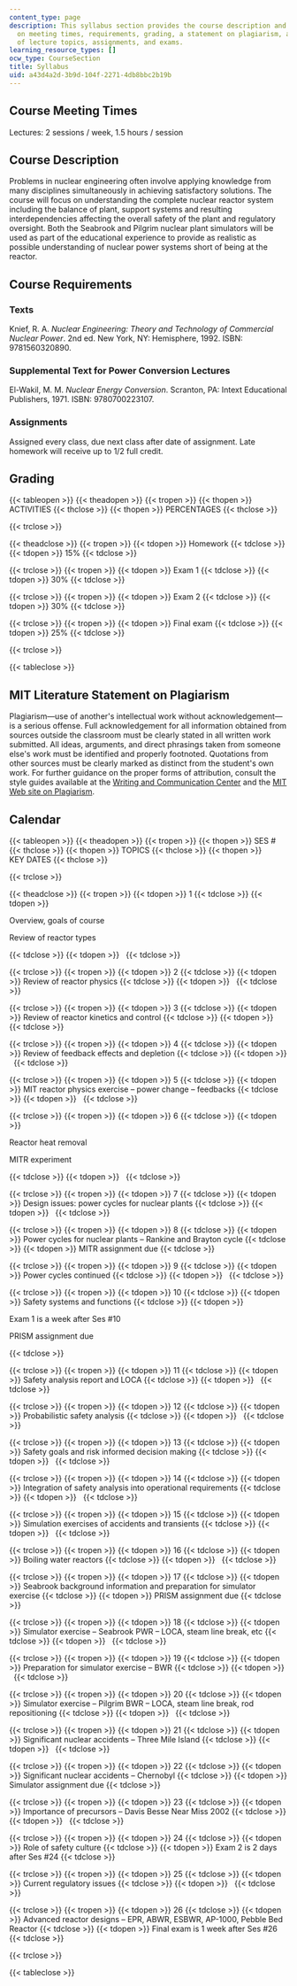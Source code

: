 ```yaml
---
content_type: page
description: This syllabus section provides the course description and information
  on meeting times, requirements, grading, a statement on plagiarism, and the schedule
  of lecture topics, assignments, and exams.
learning_resource_types: []
ocw_type: CourseSection
title: Syllabus
uid: a43d4a2d-3b9d-104f-2271-4db8bbc2b19b
---
```


Course Meeting Times
--------------------

Lectures: 2 sessions / week, 1.5 hours / session

Course Description
------------------

Problems in nuclear engineering often involve applying knowledge from many disciplines simultaneously in achieving satisfactory solutions. The course will focus on understanding the complete nuclear reactor system including the balance of plant, support systems and resulting interdependencies affecting the overall safety of the plant and regulatory oversight. Both the Seabrook and Pilgrim nuclear plant simulators will be used as part of the educational experience to provide as realistic as possible understanding of nuclear power systems short of being at the reactor.

Course Requirements
-------------------

### Texts

Knief, R. A. _Nuclear Engineering: Theory and Technology of Commercial Nuclear Power_. 2nd ed. New York, NY: Hemisphere, 1992. ISBN: 9781560320890.

### Supplemental Text for Power Conversion Lectures

El-Wakil, M. M. _Nuclear Energy Conversion_. Scranton, PA: Intext Educational Publishers, 1971. ISBN: 9780700223107.

### Assignments

Assigned every class, due next class after date of assignment. Late homework will receive up to 1/2 full credit.

Grading
-------

{{< tableopen >}}
{{< theadopen >}}
{{< tropen >}}
{{< thopen >}}
ACTIVITIES
{{< thclose >}}
{{< thopen >}}
PERCENTAGES
{{< thclose >}}

{{< trclose >}}

{{< theadclose >}}
{{< tropen >}}
{{< tdopen >}}
Homework
{{< tdclose >}}
{{< tdopen >}}
15%
{{< tdclose >}}

{{< trclose >}}
{{< tropen >}}
{{< tdopen >}}
Exam 1
{{< tdclose >}}
{{< tdopen >}}
30%
{{< tdclose >}}

{{< trclose >}}
{{< tropen >}}
{{< tdopen >}}
Exam 2
{{< tdclose >}}
{{< tdopen >}}
30%
{{< tdclose >}}

{{< trclose >}}
{{< tropen >}}
{{< tdopen >}}
Final exam
{{< tdclose >}}
{{< tdopen >}}
25%
{{< tdclose >}}

{{< trclose >}}

{{< tableclose >}}

MIT Literature Statement on Plagiarism
--------------------------------------

Plagiarism—use of another's intellectual work without acknowledgement—is a serious offense. Full acknowledgement for all information obtained from sources outside the classroom must be clearly stated in all written work submitted. All ideas, arguments, and direct phrasings taken from someone else's work must be identified and properly footnoted. Quotations from other sources must be clearly marked as distinct from the student's own work. For further guidance on the proper forms of attribution, consult the style guides available at the [Writing and Communication Center](http://cmsw.mit.edu/writing-and-communication-center/) and the [MIT Web site on Plagiarism](http://cmsw.mit.edu/writing-and-communication-center/avoiding-plagiarism/).

Calendar
--------

{{< tableopen >}}
{{< theadopen >}}
{{< tropen >}}
{{< thopen >}}
SES #
{{< thclose >}}
{{< thopen >}}
TOPICS
{{< thclose >}}
{{< thopen >}}
KEY DATES
{{< thclose >}}

{{< trclose >}}

{{< theadclose >}}
{{< tropen >}}
{{< tdopen >}}
1
{{< tdclose >}}
{{< tdopen >}}


Overview, goals of course

Review of reactor types


{{< tdclose >}}
{{< tdopen >}}
 
{{< tdclose >}}

{{< trclose >}}
{{< tropen >}}
{{< tdopen >}}
2
{{< tdclose >}}
{{< tdopen >}}
Review of reactor physics
{{< tdclose >}}
{{< tdopen >}}
 
{{< tdclose >}}

{{< trclose >}}
{{< tropen >}}
{{< tdopen >}}
3
{{< tdclose >}}
{{< tdopen >}}
Review of reactor kinetics and control
{{< tdclose >}}
{{< tdopen >}}
 
{{< tdclose >}}

{{< trclose >}}
{{< tropen >}}
{{< tdopen >}}
4
{{< tdclose >}}
{{< tdopen >}}
Review of feedback effects and depletion
{{< tdclose >}}
{{< tdopen >}}
 
{{< tdclose >}}

{{< trclose >}}
{{< tropen >}}
{{< tdopen >}}
5
{{< tdclose >}}
{{< tdopen >}}
MIT reactor physics exercise – power change – feedbacks
{{< tdclose >}}
{{< tdopen >}}
 
{{< tdclose >}}

{{< trclose >}}
{{< tropen >}}
{{< tdopen >}}
6
{{< tdclose >}}
{{< tdopen >}}


Reactor heat removal

MITR experiment


{{< tdclose >}}
{{< tdopen >}}
 
{{< tdclose >}}

{{< trclose >}}
{{< tropen >}}
{{< tdopen >}}
7
{{< tdclose >}}
{{< tdopen >}}
Design issues: power cycles for nuclear plants
{{< tdclose >}}
{{< tdopen >}}
 
{{< tdclose >}}

{{< trclose >}}
{{< tropen >}}
{{< tdopen >}}
8
{{< tdclose >}}
{{< tdopen >}}
Power cycles for nuclear plants – Rankine and Brayton cycle
{{< tdclose >}}
{{< tdopen >}}
MITR assignment due
{{< tdclose >}}

{{< trclose >}}
{{< tropen >}}
{{< tdopen >}}
9
{{< tdclose >}}
{{< tdopen >}}
Power cycles continued
{{< tdclose >}}
{{< tdopen >}}
 
{{< tdclose >}}

{{< trclose >}}
{{< tropen >}}
{{< tdopen >}}
10
{{< tdclose >}}
{{< tdopen >}}
Safety systems and functions
{{< tdclose >}}
{{< tdopen >}}


Exam 1 is a week after Ses #10

PRISM assignment due


{{< tdclose >}}

{{< trclose >}}
{{< tropen >}}
{{< tdopen >}}
11
{{< tdclose >}}
{{< tdopen >}}
Safety analysis report and LOCA
{{< tdclose >}}
{{< tdopen >}}
 
{{< tdclose >}}

{{< trclose >}}
{{< tropen >}}
{{< tdopen >}}
12
{{< tdclose >}}
{{< tdopen >}}
Probabilistic safety analysis
{{< tdclose >}}
{{< tdopen >}}
 
{{< tdclose >}}

{{< trclose >}}
{{< tropen >}}
{{< tdopen >}}
13
{{< tdclose >}}
{{< tdopen >}}
Safety goals and risk informed decision making
{{< tdclose >}}
{{< tdopen >}}
 
{{< tdclose >}}

{{< trclose >}}
{{< tropen >}}
{{< tdopen >}}
14
{{< tdclose >}}
{{< tdopen >}}
Integration of safety analysis into operational requirements
{{< tdclose >}}
{{< tdopen >}}
 
{{< tdclose >}}

{{< trclose >}}
{{< tropen >}}
{{< tdopen >}}
15
{{< tdclose >}}
{{< tdopen >}}
Simulation exercises of accidents and transients
{{< tdclose >}}
{{< tdopen >}}
 
{{< tdclose >}}

{{< trclose >}}
{{< tropen >}}
{{< tdopen >}}
16
{{< tdclose >}}
{{< tdopen >}}
Boiling water reactors
{{< tdclose >}}
{{< tdopen >}}
 
{{< tdclose >}}

{{< trclose >}}
{{< tropen >}}
{{< tdopen >}}
17
{{< tdclose >}}
{{< tdopen >}}
Seabrook background information and preparation for simulator exercise
{{< tdclose >}}
{{< tdopen >}}
PRISM assignment due
{{< tdclose >}}

{{< trclose >}}
{{< tropen >}}
{{< tdopen >}}
18
{{< tdclose >}}
{{< tdopen >}}
Simulator exercise – Seabrook PWR – LOCA, steam line break, etc
{{< tdclose >}}
{{< tdopen >}}
 
{{< tdclose >}}

{{< trclose >}}
{{< tropen >}}
{{< tdopen >}}
19
{{< tdclose >}}
{{< tdopen >}}
Preparation for simulator exercise – BWR
{{< tdclose >}}
{{< tdopen >}}
 
{{< tdclose >}}

{{< trclose >}}
{{< tropen >}}
{{< tdopen >}}
20
{{< tdclose >}}
{{< tdopen >}}
Simulator exercise – Pilgrim BWR – LOCA, steam line break, rod repositioning
{{< tdclose >}}
{{< tdopen >}}
 
{{< tdclose >}}

{{< trclose >}}
{{< tropen >}}
{{< tdopen >}}
21
{{< tdclose >}}
{{< tdopen >}}
Significant nuclear accidents – Three Mile Island
{{< tdclose >}}
{{< tdopen >}}
 
{{< tdclose >}}

{{< trclose >}}
{{< tropen >}}
{{< tdopen >}}
22
{{< tdclose >}}
{{< tdopen >}}
Significant nuclear accidents – Chernobyl
{{< tdclose >}}
{{< tdopen >}}
Simulator assignment due
{{< tdclose >}}

{{< trclose >}}
{{< tropen >}}
{{< tdopen >}}
23
{{< tdclose >}}
{{< tdopen >}}
Importance of precursors – Davis Besse Near Miss 2002
{{< tdclose >}}
{{< tdopen >}}
 
{{< tdclose >}}

{{< trclose >}}
{{< tropen >}}
{{< tdopen >}}
24
{{< tdclose >}}
{{< tdopen >}}
Role of safety culture
{{< tdclose >}}
{{< tdopen >}}
Exam 2 is 2 days after Ses #24
{{< tdclose >}}

{{< trclose >}}
{{< tropen >}}
{{< tdopen >}}
25
{{< tdclose >}}
{{< tdopen >}}
Current regulatory issues
{{< tdclose >}}
{{< tdopen >}}
 
{{< tdclose >}}

{{< trclose >}}
{{< tropen >}}
{{< tdopen >}}
26
{{< tdclose >}}
{{< tdopen >}}
Advanced reactor designs – EPR, ABWR, ESBWR, AP-1000, Pebble Bed Reactor
{{< tdclose >}}
{{< tdopen >}}
Final exam is 1 week after Ses #26
{{< tdclose >}}

{{< trclose >}}

{{< tableclose >}}